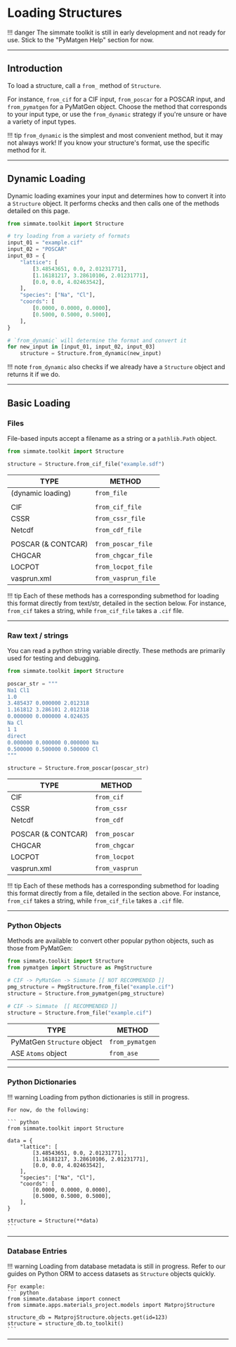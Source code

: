 # Loading Structures

!!! danger
    The simmate toolkit is still in early development and not ready for use. Stick to the "PyMatgen Help" section for now.

--------------------------------------------------------------------------------

## Introduction

To load a structure, call a `from_` method of `Structure`. 

For instance, `from_cif` for a CIF input, `from_poscar` for a POSCAR input, and `from_pymatgen` for a PyMatGen object. Choose the method that corresponds to your input type, or use the `from_dynamic` strategy if you're unsure or have a variety of input types.

!!! tip
    `from_dynamic` is the simplest and most convenient method, but it may not always work! If you know your structure's format, use the specific method for it.

--------------------------------------------------------------------------------

## Dynamic Loading

Dynamic loading examines your input and determines how to convert it into a `Structure` object. It performs checks and then calls one of the methods detailed on this page.

``` python
from simmate.toolkit import Structure

# try loading from a variety of formats
input_01 = "example.cif"
input_02 = "POSCAR" 
input_03 = {
    "lattice": [
        [3.48543651, 0.0, 2.01231771],
        [1.16181217, 3.28610106, 2.01231771],
        [0.0, 0.0, 4.02463542],
    ],
    "species": ["Na", "Cl"],
    "coords": [
        [0.0000, 0.0000, 0.0000],
        [0.5000, 0.5000, 0.5000],
    ],
}

# `from_dynamic` will determine the format and convert it
for new_input in [input_01, input_02, input_03]
    structure = Structure.from_dynamic(new_input)
```

!!! note
    `from_dynamic` also checks if we already have a `Structure` object and returns it if we do.

--------------------------------------------------------------------------------

## Basic Loading

### Files

File-based inputs accept a filename as a string or a `pathlib.Path` object.

``` python
from simmate.toolkit import Structure

structure = Structure.from_cif_file("example.sdf")
```

| TYPE               | METHOD              |
| ------------------ | ------------------- |
| (dynamic loading)  | `from_file`         |
|                    |                     |
| CIF                | `from_cif_file`     |
| CSSR               | `from_cssr_file`    |
| Netcdf             | `from_cdf_file`     |
|                    |                     |
| POSCAR (& CONTCAR) | `from_poscar_file`  |
| CHGCAR             | `from_chgcar_file`  |
| LOCPOT             | `from_locpot_file`  |
| vasprun.xml        | `from_vasprun_file` |

!!! tip
    Each of these methods has a corresponding submethod for loading this format directly from text/str, detailed in the section below. For instance, `from_cif` takes a string, while `from_cif_file` takes a `.cif` file.

--------------------------------------------------------------------------------

### Raw text / strings

You can read a python string variable directly. These methods are primarily used for testing and debugging.

``` python
from simmate.toolkit import Structure

poscar_str = """
Na1 Cl1
1.0
3.485437 0.000000 2.012318
1.161812 3.286101 2.012318
0.000000 0.000000 4.024635
Na Cl
1 1
direct
0.000000 0.000000 0.000000 Na
0.500000 0.500000 0.500000 Cl
"""

structure = Structure.from_poscar(poscar_str)
```

| TYPE               | METHOD         |
| ------------------ | -------------- |
| CIF                | `from_cif`     |
| CSSR               | `from_cssr`    |
| Netcdf             | `from_cdf`     |
|                    |                |
| POSCAR (& CONTCAR) | `from_poscar`  |
| CHGCAR             | `from_chgcar`  |
| LOCPOT             | `from_locpot`  |
| vasprun.xml        | `from_vasprun` |

!!! tip
    Each of these methods has a corresponding submethod for loading this format directly from a file, detailed in the section above. For instance, `from_cif` takes a string, while `from_cif_file` takes a `.cif` file.

--------------------------------------------------------------------------------

### Python Objects

Methods are available to convert other popular python objects, such as those from PyMatGen:

``` python
from simmate.toolkit import Structure
from pymatgen import Structure as PmgStructure

# CIF -> PyMatGen -> Simmate [[ NOT RECOMMENDED ]]
pmg_structure = PmgStructure.from_file("example.cif")
structure = Structure.from_pymatgen(pmg_structure)

# CIF -> Simmate  [[ RECOMMENDED ]]
structure = Structure.from_file("example.cif")
```

| TYPE                        | METHOD                        |
| --------------------------- | ----------------------------- |
| PyMatGen `Structure` object | `from_pymatgen`               |
| ASE `Atoms` object          | `from_ase`                    |

--------------------------------------------------------------------------------

### Python Dictionaries

!!! warning
    Loading from python dictionaries is still in progress.

    For now, do the following:

    ``` python
    from simmate.toolkit import Structure

    data = {
        "lattice": [
            [3.48543651, 0.0, 2.01231771],
            [1.16181217, 3.28610106, 2.01231771],
            [0.0, 0.0, 4.02463542],
        ],
        "species": ["Na", "Cl"],
        "coords": [
            [0.0000, 0.0000, 0.0000],
            [0.5000, 0.5000, 0.5000],
        ],
    }

    structure = Structure(**data)
    ```

--------------------------------------------------------------------------------

### Database Entries

!!! warning
    Loading from database metadata is still in progress. Refer to our guides on Python ORM 
    to access datasets as `Structure` objects quickly.

    For example:
    ``` python
    from simmate.database import connect
    from simmate.apps.materials_project.models import MatprojStructure

    structure_db = MatprojStructure.objects.get(id=123)
    structure = structure_db.to_toolkit()
    ```

--------------------------------------------------------------------------------
